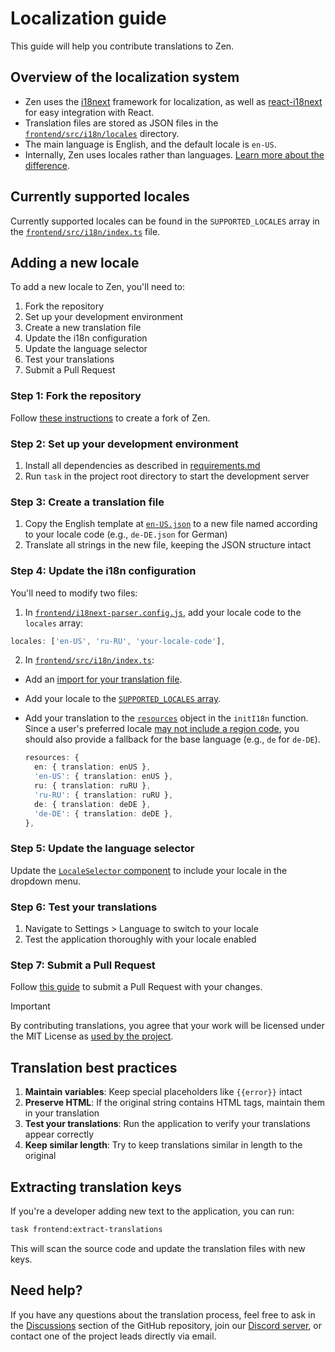 # Localization guide

This guide will help you contribute translations to Zen.

## Overview of the localization system

- Zen uses the [i18next](https://www.i18next.com/) framework for localization, as well as [react-i18next](https://react.i18next.com/) for easy integration with React.
- Translation files are stored as JSON files in the [`frontend/src/i18n/locales`](/frontend/src/i18n/locales) directory.
- The main language is English, and the default locale is `en-US`.
- Internally, Zen uses locales rather than languages. [Learn more about the difference](https://poeditor.com/blog/locale-vs-language/).

## Currently supported locales

Currently supported locales can be found in the `SUPPORTED_LOCALES` array in the [`frontend/src/i18n/index.ts`](/frontend/src/i18n/index.ts#L9) file.

## Adding a new locale

To add a new locale to Zen, you'll need to:

1. Fork the repository
2. Set up your development environment
3. Create a new translation file
4. Update the i18n configuration
5. Update the language selector
6. Test your translations
7. Submit a Pull Request

### Step 1: Fork the repository

Follow [these instructions](https://docs.github.com/en/pull-requests/collaborating-with-pull-requests/proposing-changes-to-your-work-with-pull-requests/creating-a-pull-request-from-a-fork) to create a fork of Zen.

### Step 2: Set up your development environment

1. Install all dependencies as described in [requirements.md](requirements.md)
2. Run `task` in the project root directory to start the development server

### Step 3: Create a translation file

1. Copy the English template at [`en-US.json`](/frontend/src/i18n/locales/en-US.json) to a new file named according to your locale code (e.g., `de-DE.json` for German)
2. Translate all strings in the new file, keeping the JSON structure intact

### Step 4: Update the i18n configuration

You'll need to modify two files:

1. In [`frontend/i18next-parser.config.js`](/frontend/i18next-parser.config.js#L9), add your locale code to the `locales` array:

  ```typescript
  locales: ['en-US', 'ru-RU', 'your-locale-code'],
  ```

2. In [`frontend/src/i18n/index.ts`](/frontend/src/i18n/index.ts):

- Add an [import for your translation file](/frontend/src/i18n/index.ts#L6).
- Add your locale to the [`SUPPORTED_LOCALES` array](/frontend/src/i18n/index.ts#L9).
- Add your translation to the [`resources`](/frontend/src/i18n/index.ts#L39) object in the `initI18n` function. Since a user's preferred locale [may not include a region code](https://developer.mozilla.org/en-US/docs/Web/API/Navigator/language#value), you should also provide a fallback for the base language (e.g., `de` for `de-DE`).

  ```typescript
  resources: {
    en: { translation: enUS },
    'en-US': { translation: enUS },
    ru: { translation: ruRU },
    'ru-RU': { translation: ruRU },
    de: { translation: deDE },
    'de-DE': { translation: deDE },
  },
  ```

### Step 5: Update the language selector

Update the [`LocaleSelector` component](/frontend/src/SettingsManager/LocaleSelector/index.tsx#L12) to include your locale in the dropdown menu.

### Step 6: Test your translations

1. Navigate to Settings > Language to switch to your locale
2. Test the application thoroughly with your locale enabled

### Step 7: Submit a Pull Request

Follow [this guide](https://docs.github.com/en/pull-requests/collaborating-with-pull-requests/proposing-changes-to-your-work-with-pull-requests/creating-a-pull-request-from-a-fork) to submit a Pull Request with your changes.

> [!IMPORTANT]
> By contributing translations, you agree that your work will be licensed under the MIT License as [used by the project](/LICENSE).

## Translation best practices

1. **Maintain variables**: Keep special placeholders like `{{error}}` intact
2. **Preserve HTML**: If the original string contains HTML tags, maintain them in your translation
3. **Test your translations**: Run the application to verify your translations appear correctly
4. **Keep similar length**: Try to keep translations similar in length to the original

## Extracting translation keys

If you're a developer adding new text to the application, you can run:

```sh
task frontend:extract-translations
```

This will scan the source code and update the translation files with new keys.

## Need help?

If you have any questions about the translation process, feel free to ask in the [Discussions](https://github.com/anfragment/zen/discussions/categories/contributor-q-a) section of the GitHub repository, join our [Discord server](https://discord.gg/jSzEwby7JY), or contact one of the project leads directly via email.

